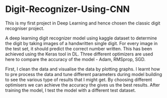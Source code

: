 # Digit-Recognizer-Using-CNN
This is my first project in Deep Learning and hence chosen the classic digit recogniser project.

A deep learning digit recognizer model using kaggle dataset to determine the digit by taking images of a handwritten single digit. For every image in the test set, it should predict the correct number written. This has been achieved using the Keras tool in DL.
Three different optimizers are used here to compare the accuracy of the model - Adam, RMSprop, SGD.

First, I clean the data and visualise the data by plotting graphs. I learnt how to pre process the data and tune different parameters during model building to see the various type of results that I might get. By choosing different optimisers we can achieve the accuracy the gives us the best results. After training the model, I test the model with a different test dataset.
